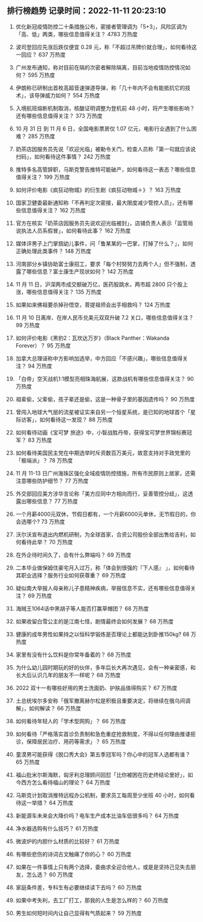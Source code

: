
## 排行榜趋势 记录时间：2022-11-11 20:23:10
  
  1. 优化新冠疫情防控二十条措施公布，密接者管理调为「5+3」，风险区调为「高、低」两类，哪些信息值得关注？ 4783 万热度
    
  2. 波司登回应先涨后跌仅便宜 0.28 元，称「不超过吊牌价就合理」，如何看待这一回应？ 637 万热度
    
  3. 广州发布通知，称对目前在隔的次密者解除隔离，目前当地疫情防控情况如何？ 595 万热度
    
  4. 伊朗称已研制出首枚高超音速弹道导弹，称「几十年内不会有能抵抗它的技术」，该导弹威力如何？ 554 万热度
    
  5. 入境航班熔断机制取消，核酸证明调整为登机前 48 小时，将产生哪些影响？还有哪些信息值得关注？ 373 万热度
    
  6. 10 月 31 日 到 11 月 6 日，全国电影票房仅 1.07 亿元，电影行业遇到了什么困难？ 285 万热度
    
  7. 奶茶店因服务员先说「欢迎光临」被勒令关门，检查人员称「第一句就应该说扫码」，如何看待这件事情？ 242 万热度
    
  8. 推特多名高管辞职，马斯克警告推特可能破产，如何看待这一表态？哪些信息值得关注？ 199 万热度
    
  9. 如何评价电影《疯狂动物城》的衍生剧《疯狂动物城＋》？ 163 万热度
    
  10. 国家卫健委最新通知称「不再判定次密接，最大限度减少管控人员」，还有哪些信息值得关注？ 162 万热度
    
  11. 官方在核实「奶茶店因服务员先说欢迎光临被封」，店铺负责人表示「监管局说执法人员系假冒」，如何看待此事？ 162 万热度
    
  12. 媒体评男子上门掌掴幼儿事件，问「鲁某某的一巴掌，打掉了什么？」，如何正确处理此类事件？ 148 万热度
    
  13. 河南部分乡镇协助富士康招工，要求「每个村努努力去两个人」但不强制，透露了哪些信息？富士康生产现状如何？ 142 万热度
    
  14. 11 月 11 日，沪深两市成交额破万亿，医药股跳水，两市超 2800 只个股上涨，哪些信息值得关注？ 135 万热度
    
  15. 如果如来佛祖要杀掉孙悟空，菩提祖师会出手相救吗？ 124 万热度
    
  16. 11 月 10 日离岸、在岸人民币兑美元双双升破 7.2 关口，哪些信息值得关注？ 99 万热度
    
  17. 如何评价电影《黑豹2：瓦坎达万岁》（Black Panther：Wakanda Forever）？ 95 万热度
    
  18. 加拿大总理诬称中方影响加选举，中方回应「不感兴趣」，哪些信息值得关注？ 94 万热度
    
  19. 「白帝」空天战机1:1模型亮相珠海航展，这款战机有哪些信息值得关注？ 90 万热度
    
  20. 祖辈偷，父辈偷，孩子辈还是偷，这是一种骨子里的基因遗传吗？ 90 万热度
    
  21. 曾闯入地球大气层的流星被证实来自另一个恒星系统，是已知的地球首个「星际访客」，如何看待这一发现？ 88 万热度
    
  22. 如何看待动画《宝可梦 旅途》中，小智战胜丹帝，获得宝可梦世界锦标赛冠军？ 83 万热度
    
  23. 如何看待美国民主党在中期选举时斥资数百万美元，故意支持对手政党里的「极端派」？ 78 万热度
    
  24. 11 月 11-13 日广州海珠区强化全域疫情防控措施，所有市民原则上居家，还需注意哪些防护细节？ 77 万热度
    
  25. 外交部回应美方涉华言论称「美方应同中方相向而行，妥善管控分歧」，这透露出哪些信息？ 77 万热度
    
  26. 一个月薪4000元双休，节假日都有，一个月薪6000元单休，无节假日的，你会选哪个? 73 万热度
    
  27. 沃尔沃宣布退出内燃机研制，为全球首家，合资公司股份全部出售给吉利，如何看待此举？ 70 万热度
    
  28. 在外企待时间久了，会有什么弊端吗？ 69 万热度
    
  29. 二本毕业做保姆住豪宅月入过万，称「体会到很强的『下人感』 」，如何看待其职业选择？服务行业如何获尊重？ 69 万热度
    
  30. 疑似南大举报人母亲称儿子患精神疾病，举报信息不实，还有哪些信息值得关注？ 69 万热度
    
  31. 海贼王1064话中黑胡子等人能否打赢草帽团？ 68 万热度
    
  32. 如果收留白雪公主的是江南七怪，剧情最终会如何发展？ 68 万热度
    
  33. 健康的成年男性如果持之以恒科学锻炼是否理论上都能达到卧推150kg? 68 万热度
    
  34. 家里有没有什么饮料是你常年备着的？ 68 万热度
    
  35. 为什么幼儿园时期玩的好的伙伴，多年后长大再次遇见，会有一种亲密感，和长大后认识几年的朋友不一样呢？ 68 万热度
    
  36. 2022 双十一有哪些好用的男士洗面奶、护肤品值得购买？ 67 万热度
    
  37. 土总统埃尔多安称「俄军撤离赫尔松是积极且重要决定，将继续在俄乌间调解」，如何解读？ 66 万热度
    
  38. 如何看待年轻人的「学术型网购」？ 66 万热度
    
  39. 如何看待「严格落实首诊负责制和急危重症抢救制度，不得以任何理由推诿拒诊，保障居民治疗、用药等需求」？ 65 万热度
    
  40. 童漠男可能获得《脱口秀大会》第五季冠军吗？你心中的冠军人选都有谁？ 65 万热度
    
  41. 福山批米尔斯海默，匈牙利总理顾问回怼「比你被困在历史终结论里好」，如今西方怎么看待福山的理论？ 64 万热度
    
  42. 马斯克计划取消推特远程办公机制，要求员工每周至少坐班 40 小时，如何看待这一举措？ 64 万热度
    
  43. 新能源车未来会大降价吗？电车生产成本比油车低很多吗？ 64 万热度
    
  44. 净水器选购有什么技巧？ 61 万热度
    
  45. 微波炉的内胆什么材质的比较好？ 61 万热度
    
  46. 有哪些悲伤的诗词古文触痛了你的心？ 60 万热度
    
  47. 如果在一件事情上只有两个选择，委曲求全迎合他人，或是是坚持己见失去朋友，怎么选？ 60 万热度
    
  48. 家庭条件差，专科生有必要继续读下去吗？ 60 万热度
    
  49. 如果中考失利，去工厂打工，那我的人生是怎么样的？ 60 万热度
    
  50. 男生如何短时间内让自己显得有气质起来？ 59 万热度
    
